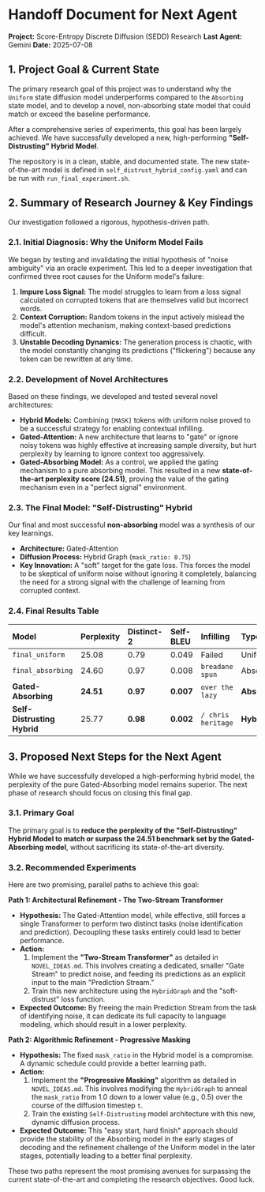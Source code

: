 # Handoff Document for Next Agent

**Project:** Score-Entropy Discrete Diffusion (SEDD) Research
**Last Agent:** Gemini
**Date:** 2025-07-08

## 1. Project Goal & Current State

The primary research goal of this project was to understand why the `Uniform` state diffusion model underperforms compared to the `Absorbing` state model, and to develop a novel, non-absorbing state model that could match or exceed the baseline performance.

After a comprehensive series of experiments, this goal has been largely achieved. We have successfully developed a new, high-performing **"Self-Distrusting" Hybrid Model**.

The repository is in a clean, stable, and documented state. The new state-of-the-art model is defined in `self_distrust_hybrid_config.yaml` and can be run with `run_final_experiment.sh`.

## 2. Summary of Research Journey & Key Findings

Our investigation followed a rigorous, hypothesis-driven path.

### 2.1. Initial Diagnosis: Why the Uniform Model Fails

We began by testing and invalidating the initial hypothesis of "noise ambiguity" via an oracle experiment. This led to a deeper investigation that confirmed three root causes for the Uniform model's failure:

1.  **Impure Loss Signal:** The model struggles to learn from a loss signal calculated on corrupted tokens that are themselves valid but incorrect words.
2.  **Context Corruption:** Random tokens in the input actively mislead the model's attention mechanism, making context-based predictions difficult.
3.  **Unstable Decoding Dynamics:** The generation process is chaotic, with the model constantly changing its predictions ("flickering") because any token can be rewritten at any time.

### 2.2. Development of Novel Architectures

Based on these findings, we developed and tested several novel architectures:

-   **Hybrid Models:** Combining `[MASK]` tokens with uniform noise proved to be a successful strategy for enabling contextual infilling.
-   **Gated-Attention:** A new architecture that learns to "gate" or ignore noisy tokens was highly effective at increasing sample diversity, but hurt perplexity by learning to ignore context too aggressively.
-   **Gated-Absorbing Model:** As a control, we applied the gating mechanism to a pure absorbing model. This resulted in a new **state-of-the-art perplexity score (24.51)**, proving the value of the gating mechanism even in a "perfect signal" environment.

### 2.3. The Final Model: "Self-Distrusting" Hybrid

Our final and most successful **non-absorbing** model was a synthesis of our key learnings.

-   **Architecture:** Gated-Attention
-   **Diffusion Process:** Hybrid Graph (`mask_ratio: 0.75`)
-   **Key Innovation:** A "soft" target for the gate loss. This forces the model to be skeptical of uniform noise without ignoring it completely, balancing the need for a strong signal with the challenge of learning from corrupted context.

### 2.4. Final Results Table

| Model | Perplexity | Distinct-2 | Self-BLEU | Infilling | Type |
| :--- | :--- | :--- | :--- | :--- | :--- |
| `final_uniform` | 25.08 | 0.79 | 0.049 | Failed | Uniform |
| `final_absorbing` | 24.60 | 0.97 | 0.008 | `breadane spun` | Absorbing |
| **Gated-Absorbing** | **24.51** | **0.97** | **0.007** | `over the lazy` | **Absorbing** |
| **Self-Distrusting Hybrid**| 25.77 | **0.98** | **0.002** | `/ chris heritage` | **Hybrid** |

## 3. Proposed Next Steps for the Next Agent

While we have successfully developed a high-performing hybrid model, the perplexity of the pure Gated-Absorbing model remains superior. The next phase of research should focus on closing this final gap.

### 3.1. Primary Goal

The primary goal is to **reduce the perplexity of the "Self-Distrusting" Hybrid Model to match or surpass the 24.51 benchmark set by the Gated-Absorbing model**, without sacrificing its state-of-the-art diversity.

### 3.2. Recommended Experiments

Here are two promising, parallel paths to achieve this goal:

**Path 1: Architectural Refinement - The Two-Stream Transformer**

-   **Hypothesis:** The Gated-Attention model, while effective, still forces a single Transformer to perform two distinct tasks (noise identification and prediction). Decoupling these tasks entirely could lead to better performance.
-   **Action:**
    1.  Implement the **"Two-Stream Transformer"** as detailed in `NOVEL_IDEAS.md`. This involves creating a dedicated, smaller "Gate Stream" to predict noise, and feeding its predictions as an explicit input to the main "Prediction Stream."
    2.  Train this new architecture using the `HybridGraph` and the "soft-distrust" loss function.
-   **Expected Outcome:** By freeing the main Prediction Stream from the task of identifying noise, it can dedicate its full capacity to language modeling, which should result in a lower perplexity.

**Path 2: Algorithmic Refinement - Progressive Masking**

-   **Hypothesis:** The fixed `mask_ratio` in the Hybrid model is a compromise. A dynamic schedule could provide a better learning path.
-   **Action:**
    1.  Implement the **"Progressive Masking"** algorithm as detailed in `NOVEL_IDEAS.md`. This involves modifying the `HybridGraph` to anneal the `mask_ratio` from 1.0 down to a lower value (e.g., 0.5) over the course of the diffusion timestep `t`.
    2.  Train the existing `Self-Distrusting` model architecture with this new, dynamic diffusion process.
-   **Expected Outcome:** This "easy start, hard finish" approach should provide the stability of the Absorbing model in the early stages of decoding and the refinement challenge of the Uniform model in the later stages, potentially leading to a better final perplexity.

These two paths represent the most promising avenues for surpassing the current state-of-the-art and completing the research objectives. Good luck.
